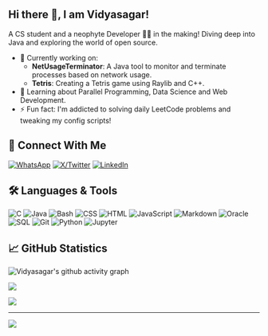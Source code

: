 ## Hi there 👋, I am Vidyasagar!

A CS student and a neophyte Developer 👨‍💻 in the making! Diving deep into Java and exploring the world of open source.

- 🔭 Currently working on:
  - **NetUsageTerminator**: A Java tool to monitor and terminate processes based on network usage.
  - **Tetris**: Creating a Tetris game using Raylib and C++.
  <!--- **DataStructVisualizer**: A 3D data structure visualization website. -->
- 🌱 Learning about Parallel Programming, Data Science and Web Development.
- ⚡ Fun fact: I'm addicted to solving daily LeetCode problems and tweaking my config scripts!
<!--- 👯 I’m looking to collaborate on ...
- 🤔 I’m looking for help with ...-->
## 🤝 Connect With Me

[![WhatsApp](https://img.shields.io/badge/WhatsApp-%25D366.svg?logo=whatsapp&logoColor=white)](https://wa.me/7456029553)
[![X/Twitter](https://img.shields.io/badge/Twitter-000000.svg?logo=x&logoColor=white)](https://x.com/Vidyasagar499)
[![LinkedIn](https://img.shields.io/badge/LinkedIn-%230077B5.svg?logo=linkedin&logoColor=white)](https://linkedin.com/in/vidyasagar-yadav-890027322/)
<!-- <a href="https://wa.me/7456029553">
  <img src="https://img.shields.io/static/v1?label=WhatsApp&message=Chat%20Now&color=brightgreen&logo=whatsapp&style=flat" alt="WhatsApp Badge"/>
</a> -->
<!-- <br>
<a href="https://www.linkedin.com/in/vidyasagar-yadav-890027322/">
  <img src="https://img.shields.io/static/v1?label=LinkedIn&message=Connect&color=0077B5&logo=linkedin&style=flat" alt="LinkedIn Badge"/>
</a>
<br>
<a href="https://x.com/Vidyasagar499">
  <img src="https://img.shields.io/static/v1?label=Twitter&message=Follow&color=1DA1F2&logo=x&style=flat" alt="Twitter Badge"/>
</a> -->

## 🛠️ Languages & Tools

<p>

<img alt="C" src="https://custom-icon-badges.demolab.com/badge/C-03599C.svg?logo=c-in-hexagon&logoColor=white">
<img alt="Java" src="https://custom-icon-badges.demolab.com/badge/Java-007396.svg?logo=java&logoColor=white">
<img alt="Bash" src="https://img.shields.io/badge/Bash-121011.svg?logo=gnu-bash&logoColor=white">
<img alt="CSS" src="https://img.shields.io/badge/CSS-1572B6.svg?logo=css3&logoColor=white">
<img alt="HTML" src="https://img.shields.io/badge/HTML-E34F26.svg?logo=html5&logoColor=white">
<img alt="JavaScript" src="https://img.shields.io/badge/JavaScript-F7DF1E.svg?logo=javascript&logoColor=black">
<img alt="Markdown" src="https://img.shields.io/badge/Markdown-000000.svg?logo=markdown&logoColor=white">
<!-- <img alt="NumPy" src="https://img.shields.io/badge/Numpy-013243.svg?logo=numpy&logoColor=white"> -->
<!-- <img alt="Pandas" src="https://img.shields.io/badge/Pandas-150458.svg?logo=pandas&logoColor=white"> -->
<!-- <img alt="GitHub Pages" src="https://img.shields.io/badge/GitHub%20Pages-327FC7.svg?logo=github&logoColor=white"> -->
<img alt="Oracle" src ="https://img.shields.io/badge/Oracle-F00000.svg?logo=oracle&logoColor=white">
<img alt="SQL" src="https://custom-icon-badges.demolab.com/badge/SQL-025E8C.svg?logo=database&logoColor=white">
<img alt="Git" src="https://img.shields.io/badge/Git-F05033.svg?logo=git&logoColor=white">
<!-- <img alt="Visual Studio Code" src="https://img.shields.io/badge/Visual%20Studio%20Code-0078d7.svg?logo=visual-studio-code&logoColor=white"> -->
<img alt="Python" src="https://img.shields.io/badge/Python-14354C.svg?logo=python&logoColor=white">
<img alt="Jupyter" src="https://img.shields.io/badge/Jupyter-F37626.svg?logo=Jupyter&logoColor=white">

</p>

## 📈 GitHub Statistics

![Vidyasagar's github activity graph](https://github-readme-activity-graph.vercel.app/graph?username=VidyasagarYadav499&theme=redical)

![](https://github-readme-stats.vercel.app/api?username=VidyasagarYadav499&show_icons=true&theme=radical)

![](https://github-readme-streak-stats.herokuapp.com/?user=VidyasagarYadav499&theme=radical&hide_border=false&show_icons=true)

<!--![](https://github-readme-stats.vercel.app/api/top-langs/?username=VidyasagarYadav499&theme=radical&hide_border=false&include_all_commits=false&count_private=false&layout=compact&show_icons=true)-->

<hr>

[![](https://visitcount.itsvg.in/api?id=VidyasagarYadav499&icon=0&color=1)](https://visitcount.itsvg.in)
